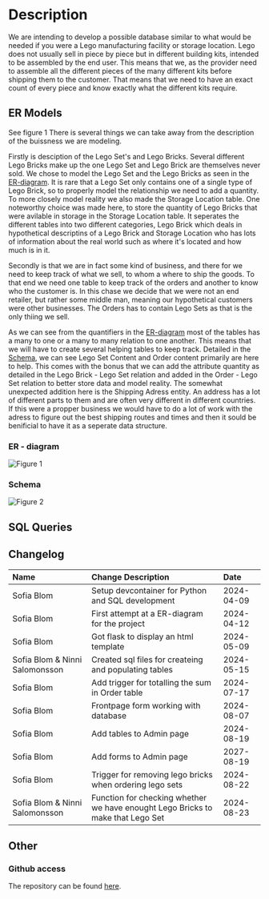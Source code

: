 # Description
We are intending to develop a possible database similar to what would be needed if you were a 
Lego manufacturing facility or storage location. Lego does not usually sell in piece by piece but 
in different building kits, intended to be assembled by the end user. This means that we, as the 
provider need to assemble all the different pieces of the many different kits before shipping them 
to the customer. That means that we need to have an exact count of every piece and know 
exactly what the different kits require. 

## ER Models
See figure 1
There is several things we can take away from the description of the buissness we are modeling. 

Firstly is desciption of the Lego Set's and Lego Bricks. Several different Lego Bricks make up the one Lego Set and Lego Brick are themselves never sold. We chose to model the Lego Set and the Lego Bricks as seen in the [ER-diagram](#er---diagram). It is rare that a Lego Set only contains one of a single type of Lego Brick, so to properly model the relationship we need to add a quantity. To more closely model reality we also made the Storage Location table. One noteworthy choice was made here, to store the quantity of Lego Bricks that were avilable in storage in the Storage Location table. It seperates the different tables into two different categories, Lego Brick which deals in hypothetical descriptins of a Lego Brick and Storage Location who has lots of information about the real world such as where it's located and how much is in it. 

Secondly is that we are in fact some kind of business, and there for we need to keep track of what we sell, to whom a where to ship the goods. To that end we need one table to keep track of the orders and another to know who the customer is. In this chase we decide that we were not an end retailer, but rather some middle man, meaning our hypothetical customers were other businesses. The Orders has to contain Lego Sets as that is the only thiing we sell. 

As we can see from the quantifiers in the [ER-diagram](#er---diagram) most of the tables has a many to one or a many to many relation to one another. This means that we will have to create several helping tables to keep track. Detailed in the [Schema](#schema), we can see Lego Set Content and Order content primarily are here to help. This comes with the bonus that we can add the attribute quantity as detailed in the Lego Brick - Lego Set relation and added in the Order - Lego Set relation to better store data and model reality. The somewhat unexpected addition here is the Shipping Adress entity. An address has a lot of different parts to them and are often very different in different countries. If this were a propper business we would have to do a lot of work with the adress to figure out the best shipping routes and times and then it sould be benificial to have it as a seperate data structure. 

### ER - diagram
![Figure 1](./figures/ER-diagram.png)


### Schema
![Figure 2](./figures/Schema.png)


## SQL Queries

## Changelog

| Name| Change Description| Date|
|:----|:------------------|:----|
| Sofia Blom | Setup devcontainer for Python and SQL development | 2024-04-09 |
| Sofia Blom | First attempt at a ER-diagram for the project | 2024-04-12 |
| Sofia Blom | Got flask to display an html template | 2024-05-09 |
| Sofia Blom & Ninni Salomonsson | Created sql files for createing and populating tables | 2024-05-15 |
| Sofia Blom | Add trigger for totalling the sum in Order table | 2024-07-17 |
| Sofia Blom | Frontpage form working with database |2024-08-07|
| Sofia Blom | Add tables to Admin page | 2024-08-19 |
| Sofia Blom | Add forms to Admin page | 2027-08-19 |
| Sofia Blom | Trigger for removing lego bricks when ordering lego sets | 2024-08-22 |
| Sofia Blom & Ninni Salomonsson | Function for checking whether we have enought Lego Bricks to make that Lego Set | 2024-08-23 |

## Other

### Github access
The repository can be found [here](https://github.com/s02blom/LegoWebStore/). 